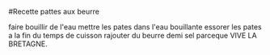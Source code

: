 #Recette pattes aux beurre

faire bouillir de l'eau
mettre les pates dans l'eau bouillante
essorer les pates a la fin du temps de cuisson
rajouter du beurre demi sel parceque VIVE LA BRETAGNE.

